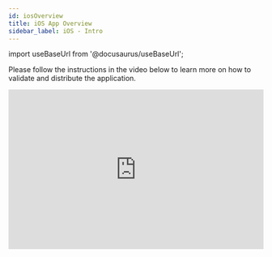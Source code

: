 ```yaml
---
id: iosOverview
title: iOS App Overview
sidebar_label: iOS - Intro
---
```


import useBaseUrl from '@docusaurus/useBaseUrl';

Please follow the instructions in the video below to learn more on how to validate and distribute the application.

<iframe width="100%" height="315" src="https://www.youtube.com/embed/IR76oBPZNRg" frameborder="0" allow="accelerometer; autoplay; clipboard-write; encrypted-media; gyroscope; picture-in-picture" allowFullScreen></iframe>